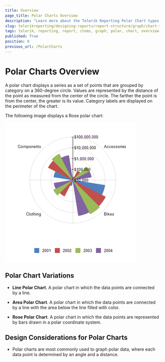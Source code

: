 ```yaml
---
title: Overview
page_title: Polar Charts Overview
description: "Learn more about the Telerik Reporting Polar Chart types supported by the Graph report item."
slug: telerikreporting/designing-reports/report-structure/graph/chart-types/polar-charts/overview
tags: telerik, reporting, report, items, graph, polar, chart, overview
published: True
position: 0
previous_url: /PolarCharts
---
```


# Polar Charts Overview

A polar chart displays a series as a set of points that are grouped by category on a 360-degree circle. Values are represented by the distance of the point as measured from the center of the circle. The farther the       point is from the center, the greater is its value. Category labels are displayed on the perimeter of the chart. 

The following image displays a Rose polar chart: 

  ![Polar Chart\Polar Chart](images/Graph/PolarChart.png)

## Polar Chart Variations

* __Line Polar Chart__. A polar chart in which the data points are connected by a line.

* __Area Polar Chart__. A polar chart in which the data points are connected by a line with the area below the line filled with color.

* __Rose Polar Chart__. A polar chart in which the data points are represented by bars drawn in a polar coordinate system.

## Design Considerations for Polar Charts

* Polar charts are most commonly used to graph polar data, where each data point is determined by an angle and a distance.
